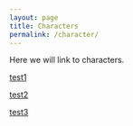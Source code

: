 ```yaml
---
layout: page
title: Characters
permalink: /character/
---
```


Here we will link to characters.

[test1](Koltu-Pebbleturner)

[test2](2020-01-01-Koltu-Pebbleturner)

[test3](2020-01-01-Koltu-Pebbleturner)